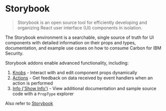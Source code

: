 # Storybook

> Storybook is an open source tool for efficiently developing and organizing React user interface (UI) components in isolation.

The Storybook environment is a searchable, single source of truth for UI components with detailed information on their props and types, documentation, and example use cases on how to consume Carbon for IBM Security.

Storybook addons enable advanced functionality, including:

1. [Knobs](https://github.com/storybookjs/storybook/tree/master/addons/knobs) - Interact with and edit component props dynamically
2. [Actions](https://github.com/storybookjs/storybook/tree/master/addons/actions) - Get feedback on data received by event handlers when an action is performed
3. [Info ('Show Info')](https://github.com/storybookjs/storybook/tree/master/addons/info) - View additional documentation and sample source code with a `PropType` explorer

Also refer to [Storybook](https://storybook.js.org)

